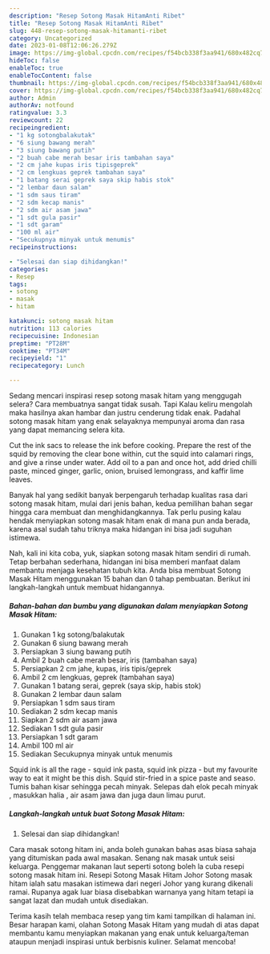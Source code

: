 ```yaml
---
description: "Resep Sotong Masak HitamAnti Ribet"
title: "Resep Sotong Masak HitamAnti Ribet"
slug: 448-resep-sotong-masak-hitamanti-ribet
category: Uncategorized
date: 2023-01-08T12:06:26.279Z
image: https://img-global.cpcdn.com/recipes/f54bcb338f3aa941/680x482cq70/sotong-masak-hitam-foto-resep-utama.jpg
hideToc: false
enableToc: true
enableTocContent: false
thumbnail: https://img-global.cpcdn.com/recipes/f54bcb338f3aa941/680x482cq70/sotong-masak-hitam-foto-resep-utama.jpg
cover: https://img-global.cpcdn.com/recipes/f54bcb338f3aa941/680x482cq70/sotong-masak-hitam-foto-resep-utama.jpg
author: Admin
authorAv: notfound
ratingvalue: 3.3
reviewcount: 22
recipeingredient:
- "1 kg sotongbalakutak"
- "6 siung bawang merah"
- "3 siung bawang putih"
- "2 buah cabe merah besar iris tambahan saya"
- "2 cm jahe kupas iris tipisgeprek"
- "2 cm lengkuas geprek tambahan saya"
- "1 batang serai geprek saya skip habis stok"
- "2 lembar daun salam"
- "1 sdm saus tiram"
- "2 sdm kecap manis"
- "2 sdm air asam jawa"
- "1 sdt gula pasir"
- "1 sdt garam"
- "100 ml air"
- "Secukupnya minyak untuk menumis"
recipeinstructions:

- "Selesai dan siap dihidangkan!"
categories:
- Resep
tags:
- sotong
- masak
- hitam

katakunci: sotong masak hitam 
nutrition: 113 calories
recipecuisine: Indonesian
preptime: "PT28M"
cooktime: "PT34M"
recipeyield: "1"
recipecategory: Lunch

---
```



Sedang mencari inspirasi resep sotong masak hitam yang menggugah selera? Cara membuatnya sangat tidak susah. Tapi Kalau keliru mengolah maka hasilnya akan hambar dan justru cenderung tidak enak. Padahal sotong masak hitam yang enak selayaknya mempunyai aroma dan rasa yang dapat memancing selera kita.


Cut the ink sacs to release the ink before cooking. Prepare the rest of the squid by removing the clear bone within, cut the squid into calamari rings, and give a rinse under water. Add oil to a pan and once hot, add dried chilli paste, minced ginger, garlic, onion, bruised lemongrass, and kaffir lime leaves.

Banyak hal yang sedikit banyak berpengaruh terhadap kualitas rasa dari sotong masak hitam, mulai dari jenis bahan, kedua pemilihan bahan segar hingga cara membuat dan menghidangkannya. Tak perlu pusing kalau hendak menyiapkan sotong masak hitam enak di mana pun anda berada, karena asal sudah tahu triknya maka hidangan ini bisa jadi suguhan istimewa.


Nah, kali ini kita coba, yuk, siapkan sotong masak hitam sendiri di rumah. Tetap berbahan sederhana, hidangan ini bisa memberi manfaat dalam membantu menjaga kesehatan tubuh kita. Anda bisa membuat Sotong Masak Hitam menggunakan 15 bahan dan 0 tahap pembuatan. Berikut ini langkah-langkah untuk membuat hidangannya.

<!--inarticleads1-->

##### Bahan-bahan dan bumbu yang digunakan dalam menyiapkan Sotong Masak Hitam:

1. Gunakan 1 kg sotong/balakutak
1. Gunakan 6 siung bawang merah
1. Persiapkan 3 siung bawang putih
1. Ambil 2 buah cabe merah besar, iris (tambahan saya)
1. Persiapkan 2 cm jahe, kupas, iris tipis/geprek
1. Ambil 2 cm lengkuas, geprek (tambahan saya)
1. Gunakan 1 batang serai, geprek (saya skip, habis stok)
1. Gunakan 2 lembar daun salam
1. Persiapkan 1 sdm saus tiram
1. Sediakan 2 sdm kecap manis
1. Siapkan 2 sdm air asam jawa
1. Sediakan 1 sdt gula pasir
1. Persiapkan 1 sdt garam
1. Ambil 100 ml air
1. Sediakan Secukupnya minyak untuk menumis


Squid ink is all the rage - squid ink pasta, squid ink pizza - but my favourite way to eat it might be this dish. Squid stir-fried in a spice paste and seaso. Tumis bahan kisar sehingga pecah minyak. Selepas dah elok pecah minyak , masukkan halia , air asam jawa dan juga daun limau purut. 

<!--inarticleads2-->

##### Langkah-langkah untuk buat Sotong Masak Hitam:


1. Selesai dan siap dihidangkan!

Cara masak sotong hitam ini, anda boleh gunakan bahas asas biasa sahaja yang ditumiskan pada awal masakan. Senang nak masak untuk seisi keluarga. Penggemar makanan laut seperti sotong boleh la cuba resepi sotong masak hitam ini. Resepi Sotong Masak Hitam Johor Sotong masak hitam ialah satu masakan istimewa dari negeri Johor yang kurang dikenali ramai. Rupanya agak luar biasa disebabkan warnanya yang hitam tetapi ia sangat lazat dan mudah untuk disediakan. 

Terima kasih telah membaca resep yang tim kami tampilkan di halaman ini. Besar harapan kami, olahan Sotong Masak Hitam yang mudah di atas dapat membantu kamu menyiapkan makanan yang enak untuk keluarga/teman ataupun menjadi inspirasi untuk berbisnis kuliner. Selamat mencoba!
